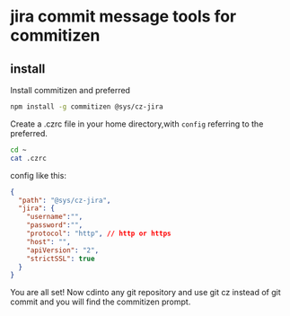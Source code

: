 # jira commit message tools for commitizen

## install

Install commitizen and preferred

```bash
npm install -g commitizen @sys/cz-jira
```

Create a .czrc file in your home directory,with `config` referring to the preferred.

```bash
cd ~
cat .czrc
```
config like this:

```json
{
  "path": "@sys/cz-jira",
  "jira": {
    "username":"",
    "password":"",
    "protocol": "http", // http or https
    "host": "",
    "apiVersion": "2",
    "strictSSL": true
  }
}
```
You are all set! Now cdinto any git repository and use git cz instead of git commit and you will find the commitizen prompt.

